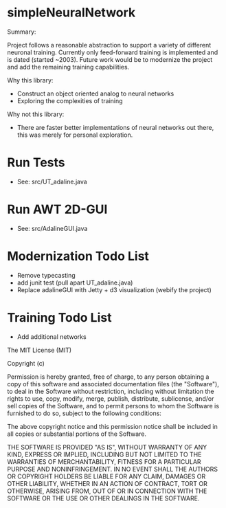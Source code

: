 simpleNeuralNetwork
===================




Summary:

Project follows a reasonable abstraction to support a variety of
different neuronal training.  Currently only feed-forward training is
implemented and is dated (started ~2003).  Future work would be to modernize the
project and add the remaining training capabilities.


Why this library:

- Construct an object oriented analog to neural networks
- Exploring the complexities of training 

Why not this library:

- There are faster better implementations of neural networks out there, this was merely for personal exploration.



Run Tests 
=========
- See: src/UT_adaline.java

Run AWT 2D-GUI
=========
- See: src/AdalineGUI.java

Modernization Todo List
=========
- Remove typecasting
- add junit test (pull apart UT_adaline.java)
- Replace adalineGUI with Jetty + d3 visualization (webify the project)

Training Todo List
=========
- Add additional networks


The MIT License (MIT)

Copyright (c) <year> <copyright holders>

Permission is hereby granted, free of charge, to any person obtaining a copy
of this software and associated documentation files (the "Software"), to deal
in the Software without restriction, including without limitation the rights
to use, copy, modify, merge, publish, distribute, sublicense, and/or sell
copies of the Software, and to permit persons to whom the Software is
furnished to do so, subject to the following conditions:

The above copyright notice and this permission notice shall be included in
all copies or substantial portions of the Software.

THE SOFTWARE IS PROVIDED "AS IS", WITHOUT WARRANTY OF ANY KIND, EXPRESS OR
IMPLIED, INCLUDING BUT NOT LIMITED TO THE WARRANTIES OF MERCHANTABILITY,
FITNESS FOR A PARTICULAR PURPOSE AND NONINFRINGEMENT. IN NO EVENT SHALL THE
AUTHORS OR COPYRIGHT HOLDERS BE LIABLE FOR ANY CLAIM, DAMAGES OR OTHER
LIABILITY, WHETHER IN AN ACTION OF CONTRACT, TORT OR OTHERWISE, ARISING FROM,
OUT OF OR IN CONNECTION WITH THE SOFTWARE OR THE USE OR OTHER DEALINGS IN
THE SOFTWARE.
